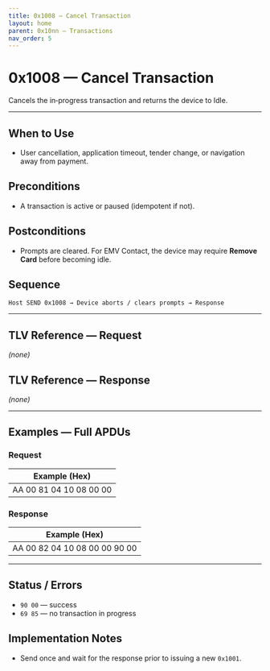 ```yaml
---
title: 0x1008 — Cancel Transaction
layout: home
parent: 0x10nn – Transactions
nav_order: 5
---
```


# 0x1008 — Cancel Transaction

Cancels the in‑progress transaction and returns the device to Idle.

---

## When to Use
- User cancellation, application timeout, tender change, or navigation away from payment.

## Preconditions
- A transaction is active or paused (idempotent if not).

## Postconditions
- Prompts are cleared. For EMV Contact, the device may require **Remove Card** before becoming idle.

## Sequence
```
Host SEND 0x1008 → Device aborts / clears prompts → Response
```

---

## TLV Reference — Request
*(none)*

## TLV Reference — Response
*(none)*

---

## Examples — Full APDUs

### Request
| Example (Hex) |
|---------------|
| AA 00 81 04 10 08 00 00 |

### Response
| Example (Hex) |
|---------------|
| AA 00 82 04 10 08 00 00 90 00 |

---

## Status / Errors
- `90 00` — success
- `69 85` — no transaction in progress

## Implementation Notes
- Send once and wait for the response prior to issuing a new `0x1001`.
